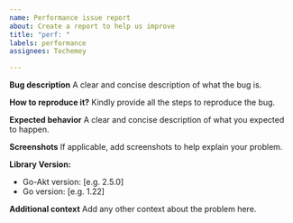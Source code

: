 ```yaml
---
name: Performance issue report
about: Create a report to help us improve
title: "perf: "
labels: performance
assignees: Tochemey

---
```


**Bug description**
A clear and concise description of what the bug is.

**How to reproduce it?**
Kindly provide all the steps to reproduce the bug.

**Expected behavior**
A clear and concise description of what you expected to happen.

**Screenshots**
If applicable, add screenshots to help explain your problem.

**Library Version:**
 - Go-Akt version: [e.g. 2.5.0]
 - Go version: [e.g. 1.22]

**Additional context**
Add any other context about the problem here.
